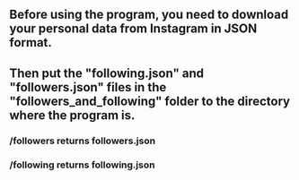 ## Before using the program, you need to download your personal data from Instagram in JSON format.

## Then put the "following.json" and "followers.json" files in the "followers_and_following" folder to the directory where the program is.

### /followers returns followers.json

### /following returns following.json
